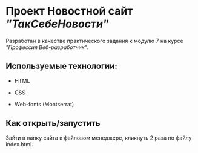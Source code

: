 # Проект Новостной сайт *"ТакСебеНовости"*

Разработан в качестве практического задания к модулю 7 на курсе *"Профессия Веб-разработчик"*.

## Используемые технологии:

* HTML

* CSS 

* Web-fonts (Montserrat)

## Как открыть/запустить

Зайти в папку сайта в файловом менеджере, кликнуть 2 раза по файлу index.html.